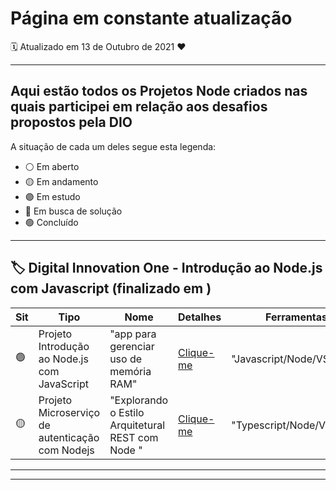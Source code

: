 # Página em constante atualização

:spiral_calendar: Atualizado em 13 de Outubro de 2021 :heart:

---------------------------------------------------------------------------------------------------------------------------------------------------------------------------------
## Aqui estão todos os Projetos Node criados nas quais participei em relação aos desafios propostos pela DIO
A situação de cada um deles segue esta legenda: 
- :white_circle: Em aberto
- :yellow_circle: Em andamento
- :purple_circle: Em estudo
- :red_circle: Em busca de solução
- :green_circle: Concluído

---------------------------------------------------------------------------------------------------------------------------------------------------------------------------------
## :label: Digital Innovation One - Introdução ao Node.js com Javascript (finalizado em )



|Sit|Tipo|Nome|Detalhes|Ferramentas|
|---|----|----|--------|-----------|
|:green_circle:|Projeto Introdução ao Node.js com JavaScript|"app para gerenciar uso de memória RAM" |<a href="https://github.com/anacarolliny/ProjetosDigitalInnovationOne/tree/main/Nodejs/Projeto1">Clique-me</a>|"Javascript/Node/VSCode"|
|:yellow_circle:|Projeto Microserviço de autenticação com Nodejs |"Explorando o Estilo Arquitetural REST com Node "  |<a href="https://github.com/anacarolliny/ProjetosDigitalInnovationOne/tree/main/Nodejs/Projeto2">Clique-me</a>|"Typescript/Node/VSCode"|
---------------------------------------------------------------------------------------------------------------------------------------------------------------------------------


---------------------------------------------------------------------------------------------------------------------------------------------------------------------------------
